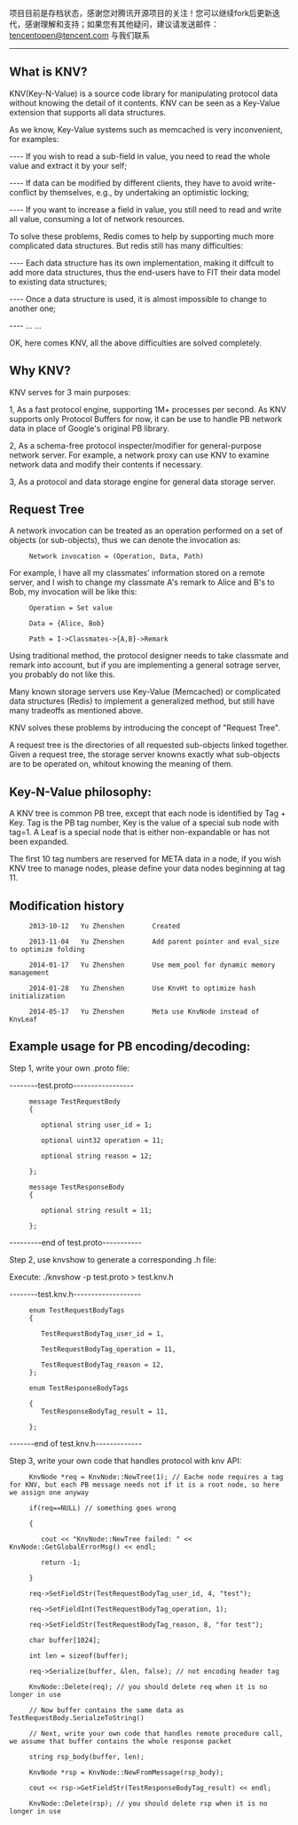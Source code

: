 项目目前是存档状态，感谢您对腾讯开源项目的关注！您可以继续fork后更新迭代，感谢理解和支持；如果您有其他疑问，建议请发送邮件：tencentopen@tencent.com 与我们联系

-----


 
 What is KNV?
------------------------------------------
 KNV(Key-N-Value) is a source code library for manipulating protocol data without knowing the detail of it contents. KNV can be seen as a Key-Value extension that supports all data structures.
 
 As we know, Key-Value systems such as memcached is very inconvenient, for examples:
 
 ---- If you wish to read a sub-field in value, you need to read the whole value and extract it by your self;

 ---- If data can be modified by different clients, they have to avoid write-conflict by themselves, e.g., by undertaking an optimistic locking;

 ---- If you want to increase a field in value, you still need to read and write all value, consuming a lot of network resources.

 To solve these problems, Redis comes to help by supporting much more complicated data structures. But redis still has many difficulties:
 
 ---- Each data structure has its own implementation, making it diffcult to add more data structures, thus the end-users have to FIT their data model to existing data structures;

 ---- Once a data structure is used, it is almost impossible to change to another one;

 ---- ... ...

 OK, here comes KNV, all the above difficulties are solved completely.
 
 
  Why KNV?
------------------------------------------
 KNV serves for 3 main purposes:
 
   1, As a fast protocol engine, supporting 1M+ processes per second. As KNV supports only Protocol Buffers for now, it can be use to handle PB network data in place of Google's original PB library.

   2, As a schema-free protocol inspecter/modifier for general-purpose network server. For example, a network proxy can use KNV to examine network data and modify their contents if necessary.

   3, As a protocol and data storage engine for general data storage server.


 Request Tree
------------------------------------------
 A network invocation can be treated as an operation performed on a set of objects (or sub-objects), thus we can denote the invocation as:
 
         Network invocation = (Operation, Data, Path)

 For example, I have all my classmates' information stored on a remote server, and I wish to change my classmate A's remark to Alice and B's to Bob, my invocation will be like this:
          
         Operation = Set value
         
         Data = {Alice, Bob}
         
         Path = I->Classmates->{A,B}->Remark
         
 Using traditional method, the protocol designer needs to take classmate and remark into account, but if you are implementing a general sotrage server, you probably do not like this.
 
 Many known storage servers use Key-Value (Memcached) or complicated data structures (Redis) to implement a generalized method, but still have many tradeoffs as mentioned above.
 
 KNV solves these problems by introducing the concept of "Request Tree".
 
 A request tree is the directories of all requested sub-objects linked together. Given a request tree, the storage server knowns exactly what sub-objects are to be operated on, whitout knowing the meaning of them.


 Key-N-Value philosophy:
------------------------------------------
  A KNV tree is common PB tree, except that each node is identified by Tag + Key.
  Tag is the PB tag number, Key is the value of a special sub node with tag=1.
  A Leaf is a special node that is either non-expandable or has not been expanded.

  The first 10 tag numbers are reserved for META data in a node,
  if you wish KNV tree to manage nodes, please define your data nodes beginning at tag 11.


Modification history
------------------------------------------
         2013-10-12   Yu Zhenshen       Created
         
         2013-11-04   Yu Zhenshen       Add parent pointer and eval_size to optimize folding
         
         2014-01-17   Yu Zhenshen       Use mem_pool for dynamic memory management
         
         2014-01-28   Yu Zhenshen       Use KnvHt to optimize hash initialization
         
         2014-05-17   Yu Zhenshen       Meta use KnvNode instead of KnvLeaf


Example usage for PB encoding/decoding:
------------------------------------------

Step 1, write your own .proto file:

--------test.proto-----------------

         message TestRequestBody
         {
         
         	optional string user_id = 1;
         	
         	optional uint32 operation = 11;
         	
         	optional string reason = 12;
         	
         };
         
         message TestResponseBody
         {
         
         	optional string result = 11;
         	
         };
         
---------end of test.proto-----------

Step 2, use knvshow to generate a corresponding .h file:

Execute:
         ./knvshow -p test.proto > test.knv.h

--------test.knv.h-------------------
         
         enum TestRequestBodyTags
         {
         
         	TestRequestBodyTag_user_id = 1,
         	
         	TestRequestBodyTag_operation = 11,
         	
         	TestRequestBodyTag_reason = 12,
         };
          
         enum TestResponseBodyTags
         
         {
         	TestResponseBodyTag_result = 11,
         	
         };
         
-------end of test.knv.h-------------


Step 3, write your own code that handles protocol with knv API:

         KnvNode *req = KnvNode::NewTree(1); // Eache node requires a tag for KNV, but each PB message needs not if it is a root node, so here we assign one anyway
         
         if(req==NULL) // something goes wrong
         
         {
         
         	cout << "KnvNode::NewTree failed: " << KnvNode::GetGlobalErrorMsg() << endl;
         	
         	return -1;
         	
         }
         
         req->SetFieldStr(TestRequestBodyTag_user_id, 4, "test");
         
         req->SetFieldInt(TestRequestBodyTag_operation, 1);
         
         req->SetFieldStr(TestRequestBodyTag_reason, 8, "for test");
         
         char buffer[1024];
         
         int len = sizeof(buffer);
         
         req->Serialize(buffer, &len, false); // not encoding header tag
         
         KnvNode::Delete(req); // you should delete req when it is no longer in use
         
         // Now buffer contains the same data as TestRequestBody.SerialzeToString()
         
         // Next, write your own code that handles remote procedure call, we assume that buffer contains the whole response packet
         
         string rsp_body(buffer, len);
         
         KnvNode *rsp = KnvNode::NewFromMessage(rsp_body);
         
         cout << rsp->GetFieldStr(TestResponseBodyTag_result) << endl;
         
         KnvNode::Delete(rsp); // you should delete rsp when it is no longer in use
